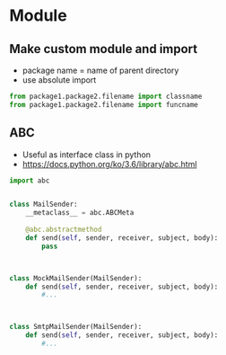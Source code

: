 # Module

## Make custom module and import
- package name = name of parent directory
- use absolute import
```python
from package1.package2.filename import classname 
from package1.package2.filename import funcname
```

## ABC
- Useful as interface class in python
- https://docs.python.org/ko/3.6/library/abc.html
```python
import abc


class MailSender:
    __metaclass__ = abc.ABCMeta
    
    @abc.abstractmethod
    def send(self, sender, receiver, subject, body):
        pass



class MockMailSender(MailSender):
    def send(self, sender, receiver, subject, body):
        #...



class SmtpMailSender(MailSender):
    def send(self, sender, receiver, subject, body):
        #...
```
